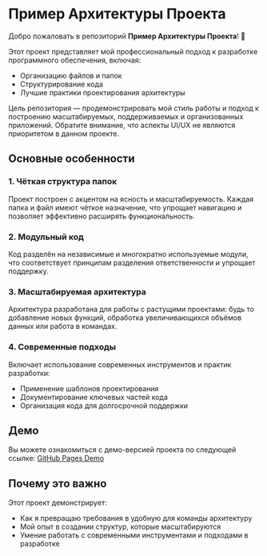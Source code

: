 # Пример Архитектуры Проекта

Добро пожаловать в репозиторий **Пример Архитектуры Проекта**! 🎉

Этот проект представляет мой профессиональный подход к разработке программного обеспечения, включая:

- Организацию файлов и папок
- Структурирование кода
- Лучшие практики проектирования архитектуры

Цель репозитория — продемонстрировать мой стиль работы и подход к построению масштабируемых, поддерживаемых и организованных приложений. Обратите внимание, что аспекты UI/UX не являются приоритетом в данном проекте.

## Основные особенности

### 1. Чёткая структура папок

Проект построен с акцентом на ясность и масштабируемость. Каждая папка и файл имеют чёткое назначение, что упрощает навигацию и позволяет эффективно расширять функциональность.

### 2. Модульный код

Код разделён на независимые и многократно используемые модули, что соответствует принципам разделения ответственности и упрощает поддержку.

### 3. Масштабируемая архитектура

Архитектура разработана для работы с растущими проектами: будь то добавление новых функций, обработка увеличивающихся объёмов данных или работа в командах.

### 4. Современные подходы

Включает использование современных инструментов и практик разработки:

- Применение шаблонов проектирования
- Документирование ключевых частей кода
- Организация кода для долгосрочной поддержки

## Демо

Вы можете ознакомиться с демо-версией проекта по следующей ссылке: [GitHub Pages Demo](https://your-username.github.io/your-repository-name/)

## Почему это важно

Этот проект демонстрирует:

- Как я превращаю требования в удобную для команды архитектуру
- Мой опыт в создании структур, которые масштабируются
- Умение работать с современными инструментами и подходами в разработке

